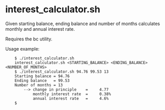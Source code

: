 # interest_calculator.sh
Given starting balance, ending balance and number of months calculates monthly
and annual interest rate.

Requires the bc utility.

Usage example:

        $ ./interest_calculator.sh
        interest_calculator.sh <STARTING_BALANCE> <ENDING_BALANCE> <NUMBER_OF_MONTHS>
        $ ./interest_calculator.sh 94.76 99.53 13
        Starting balance = 94.76
        Ending balance   = 99.53
        Number of months = 13
            --> change in principle    =     4.77
                monthly interest rate  =     0.38%
                annual interest rate   =     4.6%
        $
